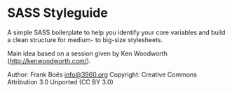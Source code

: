 SASS Styleguide
================

A simple SASS boilerplate to help you identify your core variables and build a clean structure for medium- to big-size stylesheets.

Main idea based on a session given by Ken Woodworth (http://kenwoodworth.com/).

Author:      Frank Boës <info@3960.org>
Copyright:   Creative Commons Attribution 3.0 Unported (CC BY 3.0)
